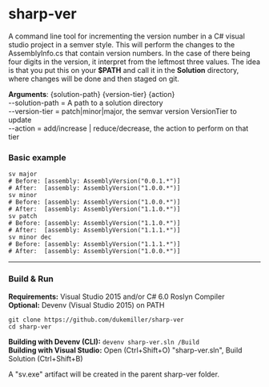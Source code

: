 # sharp-ver

A command line tool for incrementing the version number in a C# visual studio project in a semver style. This will perform the changes to the AssemblyInfo.cs that contain version numbers. In the case of there being four digits in the version, it interpret from the leftmost three values. The idea is that you put this on your **$PATH** and call it in the **Solution** directory, where changes will be done and then staged on git.

**Arguments**: {solution-path} {version-tier} {action}  
--solution-path = A path to a solution directory  
--version-tier  = patch|minor|major, the semvar version VersionTier to update  
--action        = add/increase | reduce/decrease, the action to perform on that tier  
 
### Basic example 

````
sv major
# Before: [assembly: AssemblyVersion("0.0.1.*")]
# After:  [assembly: AssemblyVersion("1.0.0.*")]
sv minor 
# Before: [assembly: AssemblyVersion("1.0.0.*")]
# After:  [assembly: AssemblyVersion("1.1.0.*")]
sv patch
# Before: [assembly: AssemblyVersion("1.1.0.*")]
# After:  [assembly: AssemblyVersion("1.1.1.*")]
sv minor dec
# Before: [assembly: AssemblyVersion("1.1.1.*")]
# After:  [assembly: AssemblyVersion("1.0.0.*")]
````

---

### Build & Run

**Requirements:** Visual Studio 2015 and/or C# 6.0 Roslyn Compiler  
**Optional:** Devenv (Visual Studio 2015) on PATH  

```
git clone https://github.com/dukemiller/sharp-ver
cd sharp-ver
```  

**Building with Devenv (CLI):** ``devenv sharp-ver.sln /Build``  
**Building with Visual Studio:**  Open (Ctrl+Shift+O) "sharp-ver.sln", Build Solution (Ctrl+Shift+B)

A "sv.exe" artifact will be created in the parent sharp-ver folder.
